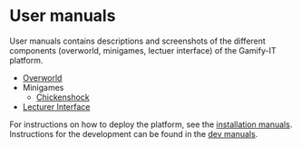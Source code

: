 # User manuals

User manuals contains descriptions and screenshots of the different components (overworld, minigames, lectuer interface)
of the Gamify-IT platform.

- [Overworld](overworld/README.md)
- Minigames
    - [Chickenshock](minigames/chickenshock.md)
- [Lecturer Interface](lecturer-interface/README.md)

For instructions on how to deploy the platform, see the [installation manuals](../install-manuals/README.md).
Instructions for the development can be found in the [dev manuals](../dev-manuals/README.md).
